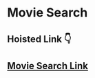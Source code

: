 # Movie Search

## Hoisted Link 👇

## [Movie Search Link](https://ugamraj.github.io/JavaScript-M4/Movie%20Search/)
